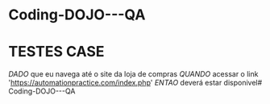 # Coding-DOJO---QA


# TESTES CASE

*DADO* que eu navega até o site da loja de compras
*QUANDO* acessar o link 'https://automationpractice.com/index.php'
*ENTAO* deverá estar disponivel# Coding-DOJO---QA
